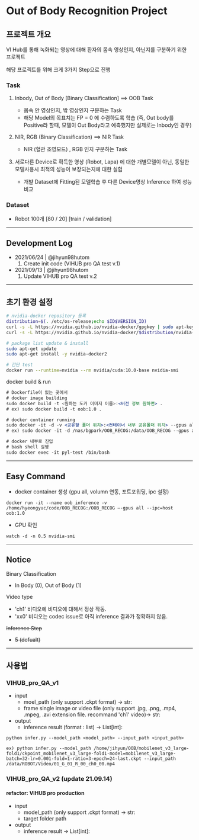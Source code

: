 # Out of Body Recognition Project

## 프로젝트 개요
VI Hub를 통해 녹화되는 영상에 대해 환자의 몸속 영상인지, 아닌지를 구분하기 위한 프로젝트

해당 프로젝트를 위해 크게 3가지 Step으로 진행

### Task
1. Inbody, Out of Body [Binary Classification] ==> OOB Task
    - 몸속 안 영상인지, 밖 영상인지 구분하는 Task
    - 해당 Model의 목표치는 FP = 0 에 수렴하도록 학습 (즉, Out body를 Positive라 할때, 모델이 Out Body라고 예측했지만 실제로는 Inbody인 경우) 
2. NIR, RGB (Binary Classification) ==> NIR Task
    - NIR (혈관 조영모드) , RGB 인지 구분하는 Task

3. 서로다른 Device로 획득한 영상 (Robot, Lapa) 에 대한 개별모델이 아닌, 동일한 모델사용시 최적의 성능이 보장되는지에 대한 실험
    - 개뱔 Dataset에 Fitting된 모델학습 후 다른 Device영상 Inference 하여 성능비교

### Dataset
- Robot 100개 [80 / 20] [train / validation]

--- 
## Development Log
- 2021/06/24 | @jihyun98hutom
    1. Create init code (VIHUB pro QA test v.1)
- 2021/09/13 | @jihyun98hutom
    1. Update VIHUB pro QA test v.2 
---

## 초기 환경 설정
```bash
# nvidia-docker repository 등록
distribution=$(. /etc/os-release;echo $ID$VERSION_ID)
curl -s -L https://nvidia.github.io/nvidia-docker/gpgkey | sudo apt-key add -
curl -s -L https://nvidia.github.io/nvidia-docker/$distribution/nvidia-docker.list | sudo tee /etc/apt/sources.list.d/nvidia-docker.list

# package list update & install
sudo apt-get update
sudo apt-get install -y nvidia-docker2

# 간단 test
docker run --runtime=nvidia --rm nvidia/cuda:10.0-base nvidia-smi
```

docker build & run

```jsx
# Dockerfile이 있는 곳에서
# docker image building
sudo docker build -t <원하는 도커 이미지 이름>:<버전 정보 원하면> .
# ex) sudo docker build -t oob:1.0 .

# docker container running
sudo docker -it -d -v <공유할 폴더 위치>:<컨테이너 내부 공유폴더 위치> --gpus all --name <원하는 컨테이너 이름> <실행하길 원하는 도커 이미지>
# ex) sudo docker -it -d /nas/bgpark/OOB_RECOG:/data/OOB_RECOG --gpus all --name pyl-test oob:1.0

# docker 내부로 진입
# bash shell 실행
sudo docker exec -it pyl-test /bin/bash
```
--- 
## Easy Command
- docker container 생성 (gpu all, volumn 연동, 포트포워딩, ipc 설정)
```shell
docker run -it --name oob_inference -v /home/hyeongyuc/code/OOB_RECOG:/OOB_RECOG —-gpus all --ipc=host oob:1.0
```

- GPU 확인
```shell
watch -d -n 0.5 nvidia-smi
```
---
## Notice
Binary Classification
- In Body (0), Out of Body (1)

Video type
- 'ch1' 비디오에 비디오에 대해서 정상 작동.
- 'xx0' 비디오는 codec issue로 아직 inference 결과가 정확하지 않음. 

~~Inference Step~~
- ~~5 (defualt)~~

---
## 사용법
### VIHUB_pro_QA_v1
- input
    - moel_path (only support .ckpt format) -> str:
    - frame single image or video file (only support .jpg, .png, .mp4, .mpeg, .avi extension file. recommand 'ch1' video)-> str:
- output
    - inference result (format : list) -> List[int]:

```shell
python infer.py --model_path <model_path> --input_path <input_path>

ex) python infer.py --model_path /home/jihyun/OOB/mobilenet_v3_large-fold1/ckpoint_mobilenet_v3_large-fold1-model=mobilenet_v3_large-batch=32-lr=0.001-fold=1-ratio=3-epoch=24-last.ckpt --input_path /data/ROBOT/Video/01_G_01_R_00_ch0_00.mp4
```


### VIHUB_pro_QA_v2 (update 21.09.14)
#### refactor: VIHUB pro production
- input
    - model_path (only support .ckpt format) -> str:
    - target folder path
- output
    - inference result -> List[int]: